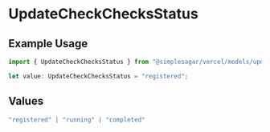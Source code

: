 # UpdateCheckChecksStatus

## Example Usage

```typescript
import { UpdateCheckChecksStatus } from "@simplesagar/vercel/models/updatecheckop.js";

let value: UpdateCheckChecksStatus = "registered";
```

## Values

```typescript
"registered" | "running" | "completed"
```